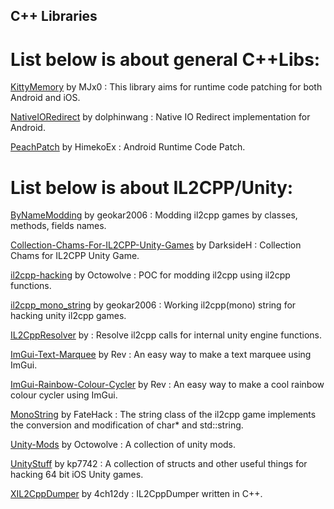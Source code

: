 ## C++ Libraries

# List below is about general C++Libs:


[KittyMemory](https://github.com/MJx0/KittyMemory) by MJx0 : This library aims for runtime code patching for both Android and iOS.

[NativeIORedirect](https://github.com/dolphinwang/NativeIORedirect) by dolphinwang : Native IO Redirect implementation for Android.

[PeachPatch](https://github.com/HimekoEx/PeachPatch) by HimekoEx : Android Runtime Code Patch.

# List below is about IL2CPP/Unity:


[ByNameModding](https://github.com/geokar2006/ByNameModding) by geokar2006 : Modding il2cpp games by classes, methods, fields names.

[Collection-Chams-For-IL2CPP-Unity-Games](https://github.com/DarksideH/Collection-Chams-For-IL2CPP-Unity-Games) by DarksideH : Collection Chams for IL2CPP Unity Game.

[il2cpp-hacking](https://github.com/Octowolve/il2cpp-hacking) by Octowolve : POC for modding il2cpp using il2cpp functions.

[il2cpp_mono_string](https://github.com/geokar2006/il2cpp_mono_string) by geokar2006 : Working il2cpp(mono) string for hacking unity il2cpp games.

[IL2CppResolver](https://github.com/MJx0/IL2CppResolver) by  : Resolve il2cpp calls for internal unity engine functions.

[ImGui-Text-Marquee](https://github.com/Rev/ImGui-Text-Marquee) by Rev : An easy way to make a text marquee using ImGui.

[ImGui-Rainbow-Colour-Cycler](https://github.com/Rev/ImGui-Rainbow-Colour-Cycler) by Rev : An easy way to make a cool rainbow colour cycler using ImGui.

[MonoString](https://github.com/FateHack/MonoString) by FateHack : The string class of the il2cpp game implements the conversion and modification of char* and std::string.

[Unity-Mods](https://github.com/Octowolve/Unity-Mods) by Octowolve : A collection of unity mods.

[UnityStuff](https://github.com/kp7742/UnityStuff) by kp7742 : A collection of structs and other useful things for hacking 64 bit iOS Unity games.

[XIL2CppDumper](https://github.com/4ch12dy/XIL2CppDumper) by 4ch12dy : IL2CppDumper written in C++.
